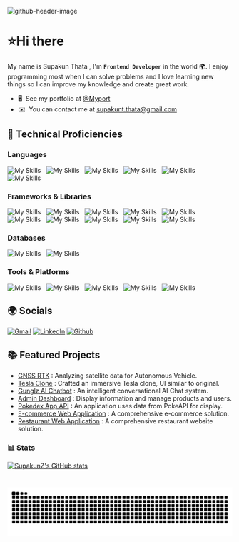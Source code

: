 ![github-header-image](https://github.com/SupakunZ/SupakunZ/assets/168329218/15375aaa-f646-4129-8502-d5a4fc8b3b8a)
# ⭐Hi there

My name is Supakun Thata , I'm **`Frontend Developer`** in the world 🌍. I enjoy programming most when I can solve problems and I love learning new things so I can improve my knowledge and create great work.

* 🖥️  See my portfolio at [@Myport](https://portfolio-supakun.netlify.app)
* ✉️  You can contact me at [supakunt.thata@gmail.com](mailto:supakunt.thata@gmail.com)

## 🧰 Technical Proficiencies

### Languages
![My Skills](https://skillicons.dev/icons?i=js)&nbsp;&nbsp;
![My Skills](https://skillicons.dev/icons?i=ts)&nbsp;&nbsp;
![My Skills](https://skillicons.dev/icons?i=python)&nbsp;&nbsp;
![My Skills](https://skillicons.dev/icons?i=cpp)&nbsp;&nbsp;
![My Skills](https://skillicons.dev/icons?i=html)&nbsp;&nbsp;
![My Skills](https://skillicons.dev/icons?i=css)&nbsp;&nbsp;


### Frameworks & Libraries
![My Skills](https://skillicons.dev/icons?i=vite)&nbsp;&nbsp;
![My Skills](https://skillicons.dev/icons?i=react)&nbsp;&nbsp;
![My Skills](https://skillicons.dev/icons?i=redux)&nbsp;&nbsp;
![My Skills](https://skillicons.dev/icons?i=nextjs)&nbsp;&nbsp;
![My Skills](https://skillicons.dev/icons?i=nodejs)&nbsp;&nbsp;
![My Skills](https://skillicons.dev/icons?i=express)&nbsp;&nbsp;
![My Skills](https://skillicons.dev/icons?i=tailwind)&nbsp;&nbsp;
![My Skills](https://skillicons.dev/icons?i=materialui)&nbsp;&nbsp;
![My Skills](https://skillicons.dev/icons?i=bootstrap)&nbsp;&nbsp;
![My Skills](https://skillicons.dev/icons?i=sass)&nbsp;&nbsp;

### Databases
![My Skills](https://skillicons.dev/icons?i=mysql)&nbsp;&nbsp;
![My Skills](https://skillicons.dev/icons?i=mongodb)&nbsp;&nbsp; 

### Tools & Platforms
![My Skills](https://skillicons.dev/icons?i=git)&nbsp;&nbsp;
![My Skills](https://skillicons.dev/icons?i=vscode)&nbsp;&nbsp;
![My Skills](https://skillicons.dev/icons?i=netlify)&nbsp;&nbsp;
![My Skills](https://skillicons.dev/icons?i=vercel)&nbsp;&nbsp; 
![My Skills](https://skillicons.dev/icons?i=supabase)&nbsp;&nbsp; 


## 🌍 Socials

<p>
<a href="mailto:supakunt.thata@gmail.com" target="_blank"><img alt="Gmail" src="https://img.shields.io/badge/Gmail-D14836?style=for-the-badge&logo=gmail&logoColor=white"/><a>
<a href="https://www.linkedin.com/in/supakun-thata-437a62328/" target="_blank"><img alt="LinkedIn" src="https://img.shields.io/badge/linkedin-%230077B5.svg?&style=for-the-badge&logo=linkedin&logoColor=white" /></a>
<a href="https://www.github.com/SupakunZ" target="_blank"><img alt="Github" src="https://img.shields.io/badge/GitHub-%2312100E.svg?&style=for-the-badge&logo=Github&logoColor=white" /></a>
</p>

## 📚 Featured Projects

- [GNSS RTK](https://github.com/SupakunZ/GNSS_RTK) : Analyzing satellite data for Autonomous Vehicle.
- [Tesla Clone](https://github.com/SupakunZ/Tesla_Clone) : Crafted an immersive Tesla clone, UI similar to original.
- [Gunglz AI Chatbot](https://github.com/SupakunZ/Gunglz_Chatbot) : An intelligent conversational AI Chat system.
- [Admin Dashboard](https://github.com/SupakunZ/Admin_Dashboard) : Display information and manage products and users.
- [Pokedex App API](https://github.com/SupakunZ/Pokedex_App) : An application uses data from PokeAPI for display.
- [E-commerce Web Application](https://github.com/SupakunZ/E-commerce) : A comprehensive e-commerce solution.
- [Restaurant Web Application](https://github.com/SupakunZ/Restaurant-Website) : A comprehensive restaurant website solution.

### 📊 Stats

<a href="http://www.github.com/SupakunZ"><img src="https://github-readme-stats.vercel.app/api?username=SupakunZ&show_icons=true&hide=&count_private=true&title_color=ec4899&text_color=ffffff&icon_color=84cc16&bg_color=1c1917&hide_border=true&show_icons=true" alt="SupakunZ's GitHub stats" /></a>

#
<picture>
  <source media="(prefers-color-scheme: dark)" srcset="https://raw.githubusercontent.com/supakunz/supakunz/output/github-contribution-grid-snake-dark.svg">
  <source media="(prefers-color-scheme: light)" srcset="https://raw.githubusercontent.com/supakunz/supakunz/output/github-contribution-grid-snake.svg">
  <img alt="github contribution grid snake animation" src="https://raw.githubusercontent.com/supakunz/supakunz/output/github-contribution-grid-snake.svg">
</picture>

